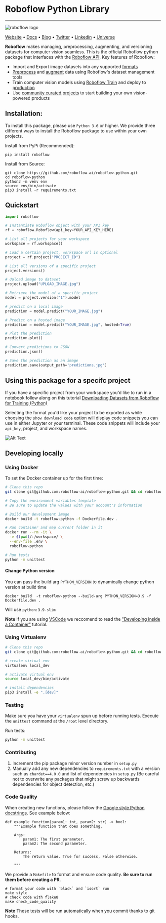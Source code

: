 # Roboflow Python Library

---
![roboflow logo](https://i.imgur.com/lXCoVt5.png)

[Website](https://docs.roboflow.com/python) • [Docs](https://docs.roboflow.com/python) • [Blog](https://blog.roboflow.com)
• [Twitter](https://twitter.com/roboflow) • [Linkedin](https://www.linkedin.com/company/roboflow-ai)
• [Universe](https://universe.roboflow.com)

**Roboflow** makes managing, preprocessing, augmenting, and versioning datasets for computer vision seamless. This is
the official Roboflow python package that interfaces with the [Roboflow API](https://docs.roboflow.com). Key features of
Roboflow:

- Import and Export image datasets into any supported [formats](https://roboflow.com/formats)
- [Preprocess](https://docs.roboflow.com/image-transformations/image-preprocessing)
  and [augment](https://docs.roboflow.com/image-transformations/image-augmentation) data using Roboflow's dataset
  management tools
- Train computer vision models using [Roboflow Train](https://docs.roboflow.com/train) and deploy
  to [production](https://docs.roboflow.com/inference)
- Use [community curated projects](https://universe.roboflow.com/) to start building your own vision-powered products

## Installation:

To install this package, please use `Python 3.6` or higher. We provide three different ways to install the Roboflow
package to use within your own projects.

Install from PyPi (Recommended):

```
pip install roboflow
```

Install from Source:

```
git clone https://github.com/roboflow-ai/roboflow-python.git
cd roboflow-python
python3 -m venv env
source env/bin/activate 
pip3 install -r requirements.txt
```

## Quickstart

```python
import roboflow

# Instantiate Roboflow object with your API key
rf = roboflow.Roboflow(api_key=YOUR_API_KEY_HERE)

# List all projects for your workspace
workspace = rf.workspace()

# Load a certain project, workspace url is optional
project = rf.project("PROJECT_ID")

# List all versions of a specific project
project.versions()

# Upload image to dataset
project.upload("UPLOAD_IMAGE.jpg")

# Retrieve the model of a specific project
model = project.version("1").model

# predict on a local image
prediction = model.predict("YOUR_IMAGE.jpg")

# Predict on a hosted image
prediction = model.predict("YOUR_IMAGE.jpg", hosted=True)

# Plot the prediction
prediction.plot()

# Convert predictions to JSON
prediction.json()

# Save the prediction as an image
prediction.save(output_path='predictions.jpg')
```

## Using this package for a specifc project

If you have a specific project from your workspace you'd like to run in a notebook follow along on this tutorial [Downloading Datasets from Roboflow for Training (Python)](https://www.youtube.com/watch?v=76E6esnez8E)

Selecting the format you'd like your project to be exported as while choosing the `show download code` option will display code snippets you can use in either Jupyter or your terminal. These code snippets will include your `api_key`, project, and workspace names.

![Alt Text](https://media.giphy.com/media/I5g06mUnVzdX7iT2Gf/giphy.gif)

## Developing locally

### Using Docker

To set the Docker container up for the first time:

```bash
# Clone this repo
git clone git@github.com:roboflow-ai/roboflow-python.git && cd roboflow-python

# Copy the environment variables template
# Be sure to update the values with your account's information

# Build our development image
docker build -t roboflow-python -f Dockerfile.dev .

# Run container and map current folder in it
docker run --rm -it \
  -v $(pwd)/:/workspace/ \
  --env-file .env \
  roboflow-python 

# Run tests
python -m unittest
```

#### Change Python version

You can pass the build arg `PYTHON_VERSION` to dynamically change python version at build time

```
docker build  -t roboflow-python --build-arg PYTHON_VERSION=3.9 -f Dockerfile.dev .
```

Will use `python:3.9-slim`

**Note** If you are using [VSCode](https://code.visualstudio.com/) we reccomend to read the ["Developing inside a Container"](https://code.visualstudio.com/docs/remote/containers) tutorial.



### Using Virtualenv

```bash
# Clone this repo
git clone git@github.com:roboflow-ai/roboflow-python.git && cd roboflow-python

# create virtual env
virtualenv local_dev

# activate virtual env
source local_dev/bin/activate

# install dependencies
pip3 install -e ".[dev]"
```

### Testing

Make sure you have your `virtualenv` spun up before running tests. Execute the `unittest` command at the `/root` level directory.

Run tests:

```bash
python -m unittest
```

### Contributing

1. Increment the pip package minor version number in `setup.py`
1. Manually add any new dependencies to `requirements.txt` with a version such as `chardet==4.0.0` and list of dependencies in `setup.py` (Be careful not to overwrite any packages that might screw up backwards dependencies for object detection, etc.)

### Code Quality

When creating new functions, please follow the [Google style Python docstrings](https://sphinxcontrib-napoleon.readthedocs.io/en/latest/example_google.html). See example below:
```
def example_function(param1: int, param2: str) -> bool:
    """Example function that does something.

    Args:
        param1: The first parameter.
        param2: The second parameter.

    Returns:
        The return value. True for success, False otherwise.

    """
```

We provide a `Makefile` to format and ensure code quality. **Be sure to run them before creating a PR**.

```
# format your code with `black` and `isort` run
make style
# check code with flake8
make check_code_quality
```

**Note** These tests will be run automatically when you commit thanks to git hooks.
